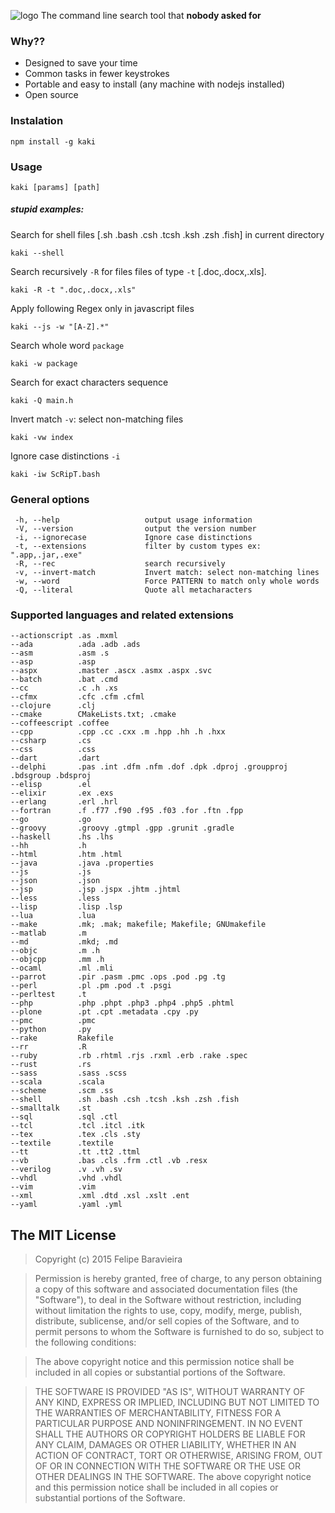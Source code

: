 ![logo](https://cloud.githubusercontent.com/assets/5730881/14907747/65247360-0da3-11e6-9353-a6f6e4659ff4.png)
The command line search tool that **nobody asked for**

### Why??
- Designed to save your time
- Common tasks in fewer keystrokes
- Portable and easy to install (any machine with nodejs installed)
- Open source

### Instalation
    npm install -g kaki

### Usage

	kaki [params] [path]


##### stupid examples:

Search for shell files [.sh .bash .csh .tcsh .ksh .zsh .fish] in current directory

	kaki --shell
Search recursively `-R` for files files of type `-t` [.doc,.docx,.xls].

	kaki -R -t ".doc,.docx,.xls"


Apply following Regex only in javascript files

	kaki --js -w "[A-Z].*"

Search whole word `package`

    kaki -w package

Search for exact characters sequence

	kaki -Q main.h

Invert match `-v`: select non-matching files

	kaki -vw index

Ignore case distinctions `-i`

	kaki -iw ScRipT.bash

### General options

	 -h, --help                   output usage information
	 -V, --version                output the version number
     -i, --ignorecase			  Ignore case distinctions
	 -t, --extensions             filter by custom types ex: ".app,.jar,.exe"
	 -R, --rec                 	  search recursively
	 -v, --invert-match           Invert match: select non-matching lines
	 -w, --word                   Force PATTERN to match only whole words
	 -Q, --literal                Quote all metacharacters

### Supported languages and related extensions

	--actionscript .as .mxml
	--ada          .ada .adb .ads
	--asm          .asm .s
	--asp          .asp
	--aspx         .master .ascx .asmx .aspx .svc
	--batch        .bat .cmd
	--cc           .c .h .xs
	--cfmx         .cfc .cfm .cfml
	--clojure      .clj
	--cmake        CMakeLists.txt; .cmake
	--coffeescript .coffee
	--cpp          .cpp .cc .cxx .m .hpp .hh .h .hxx
	--csharp       .cs
	--css          .css
	--dart         .dart
	--delphi       .pas .int .dfm .nfm .dof .dpk .dproj .groupproj .bdsgroup .bdsproj
	--elisp        .el
	--elixir       .ex .exs
	--erlang       .erl .hrl
	--fortran      .f .f77 .f90 .f95 .f03 .for .ftn .fpp
	--go           .go
	--groovy       .groovy .gtmpl .gpp .grunit .gradle
	--haskell      .hs .lhs
	--hh           .h
	--html         .htm .html
	--java         .java .properties
	--js           .js
	--json         .json
	--jsp          .jsp .jspx .jhtm .jhtml
	--less         .less
	--lisp         .lisp .lsp
	--lua          .lua
	--make         .mk; .mak; makefile; Makefile; GNUmakefile
	--matlab       .m
	--md           .mkd; .md
	--objc         .m .h
	--objcpp       .mm .h
	--ocaml        .ml .mli
	--parrot       .pir .pasm .pmc .ops .pod .pg .tg
	--perl         .pl .pm .pod .t .psgi
	--perltest     .t
	--php          .php .phpt .php3 .php4 .php5 .phtml
	--plone        .pt .cpt .metadata .cpy .py
	--pmc          .pmc
	--python       .py
	--rake         Rakefile
	--rr           .R
	--ruby         .rb .rhtml .rjs .rxml .erb .rake .spec
	--rust         .rs
	--sass         .sass .scss
	--scala        .scala
	--scheme       .scm .ss
	--shell        .sh .bash .csh .tcsh .ksh .zsh .fish
	--smalltalk    .st
	--sql          .sql .ctl
	--tcl          .tcl .itcl .itk
	--tex          .tex .cls .sty
	--textile      .textile
	--tt           .tt .tt2 .ttml
	--vb           .bas .cls .frm .ctl .vb .resx
	--verilog      .v .vh .sv
	--vhdl         .vhd .vhdl
	--vim          .vim
	--xml          .xml .dtd .xsl .xslt .ent
	--yaml         .yaml .yml


## The MIT License
> Copyright (c) 2015 Felipe Baravieira

> Permission is hereby granted, free of charge, to any person obtaining a copy
of this software and associated documentation files (the "Software"), to deal
in the Software without restriction, including without limitation the rights
to use, copy, modify, merge, publish, distribute, sublicense, and/or sell
copies of the Software, and to permit persons to whom the Software is
furnished to do so, subject to the following conditions:

> The above copyright notice and this permission notice shall be included in
all copies or substantial portions of the Software.

> THE SOFTWARE IS PROVIDED "AS IS", WITHOUT WARRANTY OF ANY KIND, EXPRESS OR
IMPLIED, INCLUDING BUT NOT LIMITED TO THE WARRANTIES OF MERCHANTABILITY,
FITNESS FOR A PARTICULAR PURPOSE AND NONINFRINGEMENT. IN NO EVENT SHALL THE
AUTHORS OR COPYRIGHT HOLDERS BE LIABLE FOR ANY CLAIM, DAMAGES OR OTHER
LIABILITY, WHETHER IN AN ACTION OF CONTRACT, TORT OR OTHERWISE, ARISING FROM,
OUT OF OR IN CONNECTION WITH THE SOFTWARE OR THE USE OR OTHER DEALINGS IN
THE SOFTWARE.
The above copyright notice and this permission notice shall be included in all copies or substantial portions of the Software.